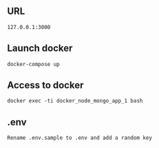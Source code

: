## URL
```
127.0.0.1:3000
```

## Launch docker
```
docker-compose up
```

## Access to docker
```
docker exec -ti docker_node_mongo_app_1 bash
```

## .env
```
Rename .env.sample to .env and add a random key
```
